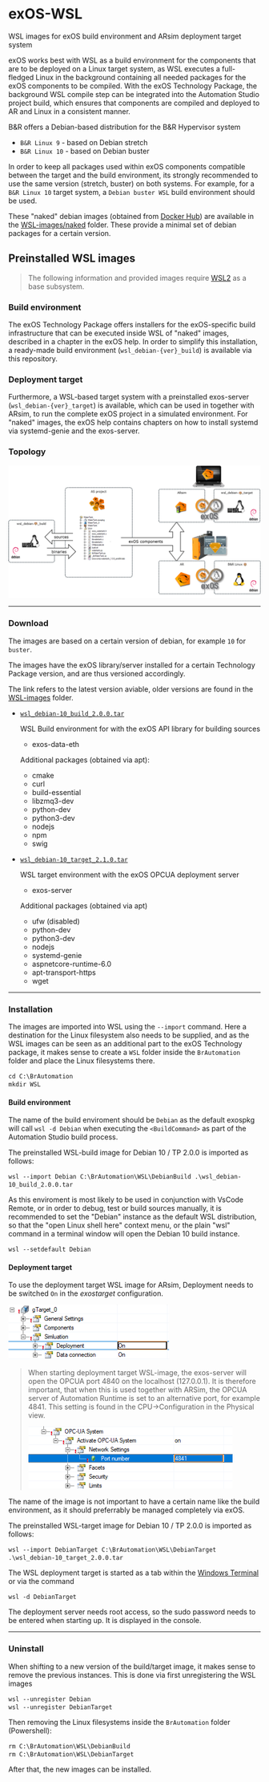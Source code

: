 # exOS-WSL
WSL images for exOS build environment and ARsim deployment target system

exOS works best with WSL as a build environment for the components that are to be deployed on a Linux target system, as WSL executes a full-fledged Linux in the background containing all needed packages for the exOS components to be compiled. With the exOS Technology Package, the background WSL compile step can be integrated into the Automation Studio project build, which ensures that components are compiled and deployed to AR and Linux in a consistent manner.

B&R offers a Debian-based distribution for the B&R Hypervisor system

- `B&R Linux 9` - based on Debian stretch
- `B&R Linux 10` - based on Debian buster

In order to keep all packages used within exOS components compatible between the target and the build environment, its strongly recommended to use the same version (stretch, buster) on both systems. For example, for a `B&R Linux 10` target system, a `Debian buster WSL` build environment should be used.

These "naked" debian images (obtained from [Docker Hub](https://hub.docker.com/_/debian)) are available in the [WSL-images/naked](WSL-images/naked) folder. These provide a minimal set of debian packages for a certain version.

## Preinstalled WSL images

> The following information and provided images require [WSL2](https://docs.microsoft.com/en-us/windows/wsl/install) as a base subsystem.

### Build environment

The exOS Technology Package offers installers for the exOS-specific build infrastructure that can be executed inside WSL of "naked" images, described in a chapter in the exOS help. In order to simplify this installation, a ready-made build environment (`wsl_debian-{ver}_build`) is available via this repository.

### Deployment target

Furthermore, a WSL-based target system with a preinstalled exos-server (`wsl_debian-{ver}_target`) is available, which can be used in together with ARsim, to run the complete exOS project in a simulated environment. For "naked" images, the exOS help contains chapters on how to install systemd via systemd-genie and the exos-server.

### Topology

![](Topology.png)

---

### Download

The images are based on a certain version of debian, for example `10` for `buster`.

The images have the exOS library/server installed for a certain Technology Package version, and are thus versioned accordingly. 

The link refers to the latest version aviable, older versions are found in the [WSL-images](WSL-images) folder.

- [`wsl_debian-10_build_2.0.0.tar`](https://github.com/br-automation-com/exOS-WSL/raw/main/WSL-images/wsl_debian-10_build_2.0.0.tar) 

    WSL Build environment for with the exOS API library for building sources

    - exos-data-eth
    
    Additional packages (obtained via apt):

    - cmake
    - curl
    - build-essential
    - libzmq3-dev
    - python-dev
    - python3-dev
    - nodejs
    - npm
    - swig

- [`wsl_debian-10_target_2.1.0.tar`](https://github.com/br-automation-com/exOS-WSL/raw/main/WSL-images/wsl_debian-10_target_2.1.0.tar)

    WSL target environment with the exOS OPCUA deployment server

    - exos-server

    Additional packages (obtained via apt)

    - ufw (disabled)
    - python-dev
    - python3-dev
    - nodejs
    - systemd-genie
    - aspnetcore-runtime-6.0
    - apt-transport-https
    - wget

---

### Installation

The images are imported into WSL using the `--import` command. Here a destination for the Linux filesystem also needs to be supplied, and as the WSL images can be seen as an additional part to the exOS Technology package, it makes sense to create a `WSL` folder inside the `BrAutomation` folder and place the Linux filesystems there. 

    cd C:\BrAutomation
    mkdir WSL

#### Build environment

The name of the build enviroment should be `Debian` as the default exospkg will call `wsl -d Debian` when executing the `<BuildCommand>` as part of the Automation Studio build process.

The preinstalled WSL-build image for Debian 10 / TP 2.0.0 is imported as follows:

    wsl --import Debian C:\BrAutomation\WSL\DebianBuild .\wsl_debian-10_build_2.0.0.tar

As this enviroment is most likely to be used in conjunction with VsCode Remote, or in order to debug, test or build sources manually, it is recommended to set the "Debian" instance as the default WSL distribution, so that the "open Linux shell here" context menu, or the plain "wsl" command in a terminal window will open the Debian 10 build instance.

    wsl --setdefault Debian

#### Deployment target

To use the deployment target WSL image for ARsim, Deployment needs to be switched `On` in the *exostarget* configuration.

![](ActivateDeployment.png)

> When starting deployment target WSL-image, the exos-server will open the OPCUA port 4840 on the localhost (127.0.0.1). It is therefore important, that when this is used together with ARSim, the OPCUA server of Automation Runtime is set to an alternative port, for example 4841. This setting is found in the CPU->Configuration in the Physical view.
>
> ![](AROPCUAServer.png)

The name of the image is not important to have a certain name like the build environment, as it should preferrably be managed completely via exOS. 

The preinstalled WSL-target image for Debian 10 / TP 2.0.0 is imported as follows:

    wsl --import DebianTarget C:\BrAutomation\WSL\DebianTarget .\wsl_debian-10_target_2.0.0.tar

The WSL deployment target is started as a tab within the [Windows Terminal](https://docs.microsoft.com/en-us/windows/terminal/install) or via the command 

    wsl -d DebianTarget

The deployment server needs root access, so the sudo password needs to be entered when starting up. It is displayed in the console. 

---

### Uninstall

When shifting to a new version of the build/target image, it makes sense to remove the previous instances. This is done via first unregistering the WSL images

    wsl --unregister Debian
    wsl --unregister DebianTarget

Then removing the Linux filesystems inside the `BrAutomation` folder (Powershell):

    rm C:\BrAutomation\WSL\DebianBuild
    rm C:\BrAutomation\WSL\DebianTarget

After that, the new images can be installed.
